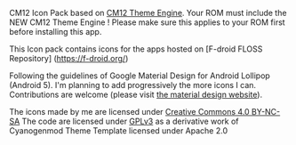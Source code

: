 CM12 Icon Pack based on [CM12 Theme Engine](https://github.com/cyngn/android_packages_themes_Template). 
Your ROM must include the NEW CM12 Theme Engine ! Please make sure this applies to your ROM first before installing this app. 

This Icon pack contains icons for the apps hosted on [F-droid FLOSS Repository] (https://f-droid.org/)

Following the guidelines of Google Material Design for Android Lollipop (Android 5). I'm planning to add progressively the more icons I can. Contributions are welcome (please visit [the material design website](http://www.google.com/design/spec/style/icons.html)). 

The icons made by me are licensed under [Creative Commons 4.0 BY-NC-SA](http://creativecommons.org/licenses/by-nc-sa/4.0/)
The code are licensed under [GPLv3](https://gnu.org/licenses/gpl.html) as a derivative work of Cyanogenmod Theme Template licensed under Apache 2.0

